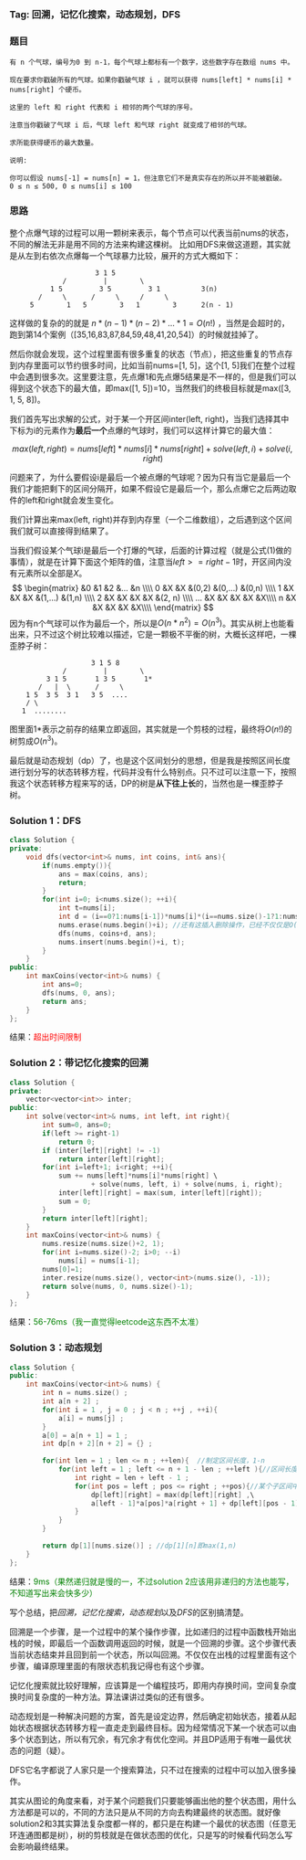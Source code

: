 ### Tag: 回溯，记忆化搜索，动态规划，DFS
### 题目
```
有 n 个气球，编号为0 到 n-1，每个气球上都标有一个数字，这些数字存在数组 nums 中。

现在要求你戳破所有的气球。如果你戳破气球 i ，就可以获得 nums[left] * nums[i] * nums[right] 个硬币。 

这里的 left 和 right 代表和 i 相邻的两个气球的序号。

注意当你戳破了气球 i 后，气球 left 和气球 right 就变成了相邻的气球。

求所能获得硬币的最大数量。

说明:

你可以假设 nums[-1] = nums[n] = 1，但注意它们不是真实存在的所以并不能被戳破。
0 ≤ n ≤ 500, 0 ≤ nums[i] ≤ 100
```
### 思路
整个点爆气球的过程可以用一颗树来表示，每个节点可以代表当前nums的状态，不同的解法无非是用不同的方法来构建这棵树。
比如用DFS来做这道题，其实就是从左到右依次点爆每一个气球暴力比较，展开的方式大概如下：

                         3 1 5
                 /   	   |        \
              1 5         3 5         3 1          3(n)
           /     \      /     \     /     \ 
         5        1   5        3   1        3      2(n - 1)

这样做的复杂的的就是 $n*(n-1)*(n-2)*…*1 = O(n!)$ ，当然是会超时的，跑到第14个案例（[35,16,83,87,84,59,48,41,20,54]）的时候就挂掉了。

然后你就会发现，这个过程里面有很多重复的状态（节点），把这些重复的节点存到内存里面可以节约很多时间，比如当前nums=[1, 5]，这个[1, 5]我们在整个过程中会遇到很多次。这里要注意，先点爆1和先点爆5结果是不一样的，但是我们可以得到这个状态下的最大值，即max([1, 5])=10，当然我们的终极目标就是max([3, 1, 5, 8])。

我们首先写出求解的公式，对于某一个开区间inter(left, right)，当我们选择其中下标为i的元素作为**最后一个**点爆的气球时，我们可以这样计算它的最大值：

$$max(left, right)= nums[left]*nums[i]*nums[right] + solve(left, i) + solve(i, right)  \tag{1}$$

问题来了，为什么要假设i是最后一个被点爆的气球呢？因为只有当它是最后一个我们才能把剩下的区间分隔开，如果不假设它是最后一个，那么点爆它之后两边取件的left和right就会发生变化。

我们计算出来max(left, right)并存到内存里（一个二维数组），之后遇到这个区间我们就可以直接得到结果了。

当我们假设某个气球i是最后一个打爆的气球，后面的计算过程（就是公式(1)做的事情），就是在计算下面这个矩阵的值，注意当$left>=right-1$时，开区间内没有元素所以全部是$X$。
$$
 \begin{matrix}
      &0 &1 &2 &... &n   \\\\
    0 &X &X &(0,2) &(0,...) &(0,n)  \\\\
    1 &X &X &X &(1,...) &(1,n)  \\\\
    2 &X &X &X &X &(2, n)  \\\\
    ... &X &X &X &X  &X\\\\
    n &X &X &X &X &X\\\\
 \end{matrix} 
$$
因为有n个气球可以作为最后一个，所以是$O(n* n^2)=O(n^3)$。其实从树上也能看出来，只不过这个树比较难以描述，它是一颗极不平衡的树，大概长这样吧，一棵歪脖子树：

                        3 1 5 8
                 /   	   |        \
             3 1 5       1 3 5       1*           
           /   |  \      /     \         
        1 5  3 5  3 1   3 5  ....                 
        / \
       1  ........

图里面1*表示之前存的结果立即返回，其实就是一个剪枝的过程，最终将$O(n!)$的树剪成$O(n^3)$。

最后就是动态规划（dp）了，也是这个区间划分的思想，但是我是按照区间长度进行划分写的状态转移方程，代码并没有什么特别点。只不过可以注意一下，按照我这个状态转移方程来写的话，DP的树是**从下往上长**的，当然也是一棵歪脖子树。

### Solution 1：DFS
```C++
class Solution {
private:
    void dfs(vector<int>& nums, int coins, int& ans){
        if(nums.empty()){
            ans = max(coins, ans);
            return;
        }
        for(int i=0; i<nums.size(); ++i){
            int t=nums[i];
            int d = (i==0?1:nums[i-1])*nums[i]*(i==nums.size()-1?1:nums[i+1]);
            nums.erase(nums.begin()+i); //还有这插入删除操作，已经不仅仅是O(n!)的问题了，慢的一
            dfs(nums, coins+d, ans);
            nums.insert(nums.begin()+i, t);
        }
    }
public:
    int maxCoins(vector<int>& nums) {
        int ans=0;
        dfs(nums, 0, ans);
        return ans;
    }
};
```
结果：<font color=red>超出时间限制</font>

### Solution 2：带记忆化搜索的回溯
```C++
class Solution {
private:
    vector<vector<int>> inter;
public:
    int solve(vector<int>& nums, int left, int right){
        int sum=0, ans=0;
        if(left >= right-1)
            return 0;
        if (inter[left][right] != -1)
            return inter[left][right];
        for(int i=left+1; i<right; ++i){
            sum += nums[left]*nums[i]*nums[right] \
                    + solve(nums, left, i) + solve(nums, i, right);
            inter[left][right] = max(sum, inter[left][right]);
            sum = 0;
        }
        return inter[left][right];
    }
    int maxCoins(vector<int>& nums) {
        nums.resize(nums.size()+2, 1);
        for(int i=nums.size()-2; i>0; --i)
            nums[i] = nums[i-1];
        nums[0]=1;
        inter.resize(nums.size(), vector<int>(nums.size(), -1));
        return solve(nums, 0, nums.size()-1);
    }
};
```
结果：<font color=green>56-76ms（我一直觉得leetcode这东西不太准）</font>

### Solution 3：动态规划
```C++
class Solution {
public:
    int maxCoins(vector<int>& nums) {
        int n = nums.size() ;
        int a[n + 2] ;
        for(int i = 1 , j = 0 ; j < n ; ++j , ++i){
            a[i] = nums[j] ;
        }
        a[0] = a[n + 1] = 1 ;
        int dp[n + 2][n + 2] = {} ;
        
        for(int len = 1 ; len <= n ; ++len){  //制定区间长度，1-n
            for(int left = 1 ; left <= n + 1 - len ; ++left ){//区间长度为len的所有子区间
                int right = len + left - 1 ;
                for(int pos = left ; pos <= right ; ++pos){//某个子区间中假定下标为pos的气球为最后一个点爆的
                    dp[left][right] = max(dp[left][right] ,\
                    a[left - 1]*a[pos]*a[right + 1] + dp[left][pos - 1] + dp[pos + 1][right]) ;
                }
            }
        }
        
        return dp[1][nums.size()] ; //dp[1][n]即max(1,n)
    }
};
```
结果：<font color=green>9ms（果然递归就是慢的一，不过solution 2应该用非递归的方法也能写，不知道写出来会快多少）</font>

写个总结，把*回溯，记忆化搜索，动态规划*以及*DFS*的区别搞清楚。

回溯是一个步骤，是一个过程中的某个操作步骤，比如递归的过程中函数栈开始出栈的时候，即最后一个函数调用返回的时候，就是一个回溯的步骤。这个步骤代表当前状态结束并且回到前一个状态，所以叫回溯。不仅仅在出栈的过程里面有这个步骤，编译原理里面的有限状态机我记得也有这个步骤。

记忆化搜索就比较好理解，应该算是一个编程技巧，即用内存换时间，空间复杂度换时间复杂度的一种方法。算法课讲过类似的还有很多。

动态规划是一种解决问题的方案，首先是设定边界，然后确定初始状态，接着从起始状态根据状态转移方程一直走走到最终目标。因为经常情况下某一个状态可以由多个状态到达，所以有冗余，有冗余才有优化空间。并且DP适用于有唯一最优状态的问题（疑）。

DFS它名字都说了人家只是一个搜索算法，只不过在搜索的过程中可以加入很多操作。

其实从图论的角度来看，对于某个问题我们只要能够画出他的整个状态图，用什么方法都是可以的，不同的方法只是从不同的方向去构建最终的状态图。就好像solution2和3其实算法复杂度都一样的，都只是在构建一个最优的状态图（任意无环连通图都是树），树的剪枝就是在做状态图的优化，只是写的时候看代码怎么写会影响最终结果。
